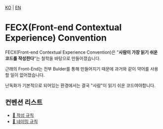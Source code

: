 [KO](./README_ko.md) | [EN](./README.md)

# FECX(Front-end Contextual Experience) Convention

FECX(Front-end Contextual Experience Convention)은 "**사람이 가장 읽기 쉬운 코드를 작성한다**"는 철학을 바탕으로 만들어졌습니다.

근래의 Front-End는 전부 Bulder를 통해 만들어지기 때문에 과거와 같이 약어를 사용할 일이 없어졌습니다.

난독화가 기본적으로 되어있는 환경에서는 결국 "사람"이 읽기 쉬운 코드여야합니다.

## 컨벤션 리스트

-   [📘 작성 규칙](./write-rule/index_ko.md)
-   [📐 네이밍 규칙](./naming-rule/index_ko.md)

